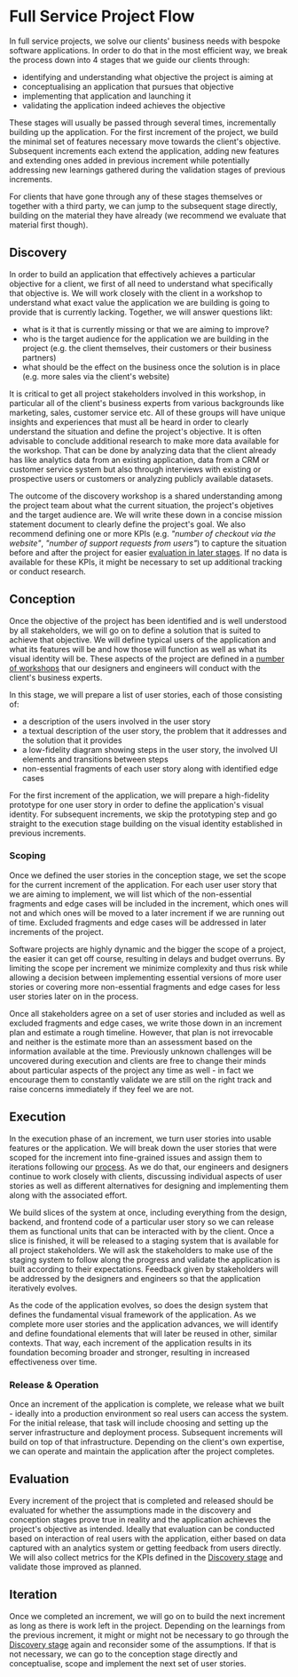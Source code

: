 # Full Service Project Flow

In full service projects, we solve our clients' business needs with bespoke
software applications. In order to do that in the most efficient way, we break
the process down into 4 stages that we guide our clients through:

- identifying and understanding what objective the project is aiming at
- conceptualising an application that pursues that objective
- implementing that application and launching it
- validating the application indeed achieves the objective

These stages will usually be passed through several times, incrementally
building up the application. For the first increment of the project, we build
the minimal set of features necessary move towards the client's objective.
Subsequent increments each extend the application, adding new features and
extending ones added in previous increment while potentially addressing new
learnings gathered during the validation stages of previous increments.

For clients that have gone through any of these stages themselves or together
with a third party, we can jump to the subsequent stage directly, building on
the material they have already (we recommend we evaluate that material first
though).

## Discovery

In order to build an application that effectively achieves a particular
objective for a client, we first of all need to understand what specifically
that objective is. We will work closely with the client in a workshop to
understand what exact value the application we are building is going to provide
that is currently lacking. Together, we will answer questions likt:

- what is it that is currently missing or that we are aiming to improve?
- who is the target audience for the application we are building in the project
  (e.g. the client themselves, their customers or their business partners)
- what should be the effect on the business once the solution is in place (e.g.
  more sales via the client's website)

It is critical to get all project stakeholders involved in this workshop, in
particular all of the client's business experts from various backgrounds like
marketing, sales, customer service etc. All of these groups will have unique
insights and experiences that must all be heard in order to clearly understand
the situation and define the project's objective. It is often advisable to
conclude additional research to make more data available for the workshop. That
can be done by analyzing data that the client already has like analytics data
from an existing application, data from a CRM or customer service system but
also through interviews with existing or prospective users or customers or
analyzing publicly available datasets.

The outcome of the discovery workshop is a shared understanding among the
project team about what the current situation, the project's objetives and the
target audience are. We will write these down in a concise mission statement
document to clearly define the project's goal. We also recommend defining one or
more KPIs (e.g. _"number of checkout via the website"_, _"number of support
requests from users"_) to capture the situation before and after the project for
easier [evaluation in later stages](#evaluation). If no data is available for
these KPIs, it might be necessary to set up additional tracking or conduct
research.

## Conception

Once the objective of the project has been identified and is well understood by
all stakeholders, we will go on to define a solution that is suited to achieve
that objective. We will define typical users of the application and what its
features will be and how those will function as well as what its visual identity
will be. These aspects of the project are defined in a
[number of workshops](../workflow/conception/) that our designers and engineers
will conduct with the client's business experts.

In this stage, we will prepare a list of user stories, each of those consisting
of:

- a description of the users involved in the user story
- a textual description of the user story, the problem that it addresses and the
  solution that it provides
- a low-fidelity diagram showing steps in the user story, the involved UI
  elements and transitions between steps
- non-essential fragments of each user story along with identified edge cases

For the first increment of the application, we will prepare a high-fidelity
prototype for one user story in order to define the application's visual
identity. For subsequent increments, we skip the prototyping step and go
straight to the execution stage building on the visual identity established in
previous increments.

### Scoping

Once we defined the user stories in the conception stage, we set the scope for
the current increment of the application. For each user user story that we are
aiming to implement, we will list which of the non-essential fragments and edge
cases will be included in the increment, which ones will not and which ones will
be moved to a later increment if we are running out of time. Excluded fragments
and edge cases will be addressed in later increments of the project.

Software projects are highly dynamic and the bigger the scope of a project, the
easier it can get off course, resulting in delays and budget overruns. By
limiting the scope per increment we minimize complexity and thus risk while
allowing a decision between implementing essential versions of more user stories
or covering more non-essential fragments and edge cases for less user stories
later on in the process.

Once all stakeholders agree on a set of user stories and included as well as
excluded fragments and edge cases, we write those down in an increment plan and
estimate a rough timeline. However, that plan is not irrevocable and neither is
the estimate more than an assessment based on the information available at the
time. Previously unknown challenges will be uncovered during execution and
clients are free to change their minds about particular aspects of the project
any time as well - in fact we encourage them to constantly validate we are still
on the right track and raise concerns immediately if they feel we are not.

## Execution

In the execution phase of an increment, we turn user stories into usable
features or the application. We will break down the user stories that were
scoped for the increment into fine-grained issues and assign them to iterations
following our [process](../process/). As we do that, our engineers and designers
continue to work closely with clients, discussing individual aspects of user
stories as well as different alternatives for designing and implementing them
along with the associated effort.

We build slices of the system at once, including everything from the design,
backend, and frontend code of a particular user story so we can release them as
functional units that can be interacted with by the client. Once a slice is
finished, it will be released to a staging system that is available for all
project stakeholders. We will ask the stakeholders to make use of the staging
system to follow along the progress and validate the application is built
according to their expectations. Feedback given by stakeholders will be
addressed by the designers and engineers so that the application iteratively
evolves.

As the code of the application evolves, so does the design system that defines
the fundamental visual framework of the application. As we complete more user
stories and the application advances, we will identify and define foundational
elements that will later be reused in other, similar contexts. That way, each
increment of the application results in its foundation becoming broader and
stronger, resulting in increased effectiveness over time.

### Release & Operation

Once an increment of the application is complete, we release what we built -
ideally into a production environment so real users can access the system. For
the initial release, that task will include choosing and setting up the server
infrastructure and deployment process. Subsequent increments will build on top
of that infrastructure. Depending on the client's own expertise, we can operate
and maintain the application after the project completes.

## Evaluation

Every increment of the project that is completed and released should be
evaluated for whether the assumptions made in the discovery and conception
stages prove true in reality and the application achieves the project's
objective as intended. Ideally that evaluation can be conducted based on
interaction of real users with the application, either based on data captured
with an analytics system or getting feedback from users directly. We will also
collect metrics for the KPIs defined in the [Discovery stage](#discovery) and
validate those improved as planned.

## Iteration

Once we completed an increment, we will go on to build the next increment as
long as there is work left in the project. Depending on the learnings from the
previous increment, it might or might not be necessary to go through the
[Discovery stage](#discovery) again and reconsider some of the assumptions. If
that is not necessary, we can go to the conception stage directly and
conceptualise, scope and implement the next set of user stories.
